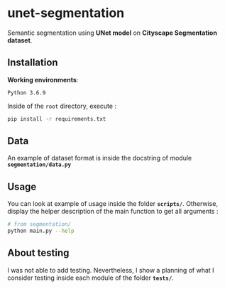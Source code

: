 # unet-segmentation

Semantic segmentation using **UNet model** on **Cityscape Segmentation dataset**.

## Installation
**Working environments**:
```
Python 3.6.9
```

Inside of the `root` directory, execute :
```bash
pip install -r requirements.txt
```

## Data
An example of dataset format is inside the docstring of module **`segmentation/data.py`**

## Usage
You can look at example of usage inside the folder **`scripts/`**.
Otherwise, display the helper description of the main function to get all arguments :
```bash
# from segmentation/
python main.py --help
```

## About testing
I was not able to add testing. Nevertheless, I show a planning of what I consider testing inside each module of the folder **`tests/`**.